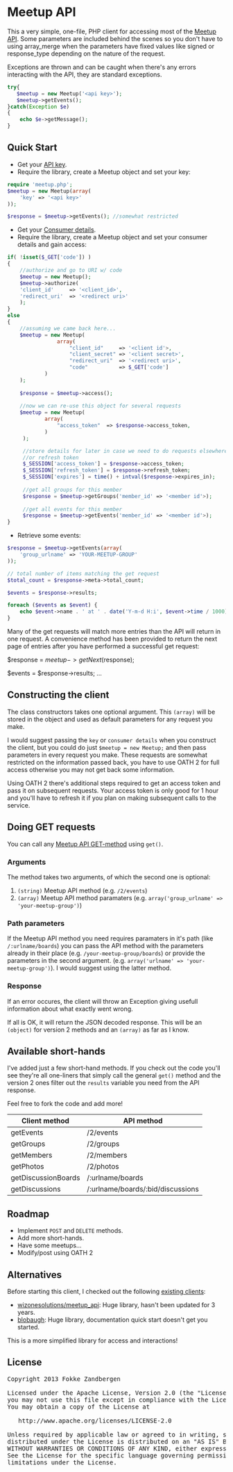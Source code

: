 # Meetup API
This a very simple, one-file, PHP client for accessing most of the [Meetup API](http://www.meetup.com/meetup_api/).  Some parameters are included behind the scenes so you don't have to using array_merge when the parameters have fixed values like signed or response_type depending on the nature of the request.

Exceptions are thrown and can be caught when there's any errors interacting with the API, they are standard exceptions.

```php
try{
   $meetup = new Meetup('<api key>');
   $meetup->getEvents();
}catch(Exception $e)
{
    echo $e->getMessage();
}
```

## Quick Start

* Get your [API key](http://www.meetup.com/meetup_api/key/).
* Require the library, create a Meetup object and set your key:

```php
require 'meetup.php';
$meetup = new Meetup(array(
	'key' => '<api key>'
));

$response = $meetup->getEvents(); //somewhat restricted
```

* Get your [Consumer details](https://secure.meetup.com/meetup_api/oauth_consumers/).
* Require the library, create a Meetup object and set your consumer details and gain access:

```php
if( !isset($_GET['code']) )
{
    //authorize and go to URI w/ code
    $meetup = new Meetup();
    $meetup->authorize(
	'client_id'     => '<client_id>',
	'redirect_uri'  => '<redirect uri>'    	
    );
}
else
{
    //assuming we came back here...
    $meetup = new Meetup(
	        	array(
	    			"client_id"     => '<client id'>,
	    			"client_secret" => '<client secret>',
	    			"redirect_uri"  => '<redirect uri>',
	    			"code"          => $_GET['code']
	    	)
    );
	
    $response = $meetup->access();
	        	                
    //now we can re-use this object for several requests
    $meetup = new Meetup(
    		array(
    			"access_token"  => $response->access_token,
    		)
     );

     //store details for later in case we need to do requests elsewhere
     //or refresh token
     $_SESSION['access_token'] = $response->access_token;
     $_SESSION['refresh_token'] = $response->refresh_token;
     $_SESSION['expires'] = time() + intval($response->expires_in);
     
     //get all groups for this member
     $response = $meetup->getGroups('member_id' => '<member id'>);
     
     //get all events for this member
     $response = $meetup->getEvents('member_id' => '<member id'>);
}
```

* Retrieve some events:

```php
$response = $meetup->getEvents(array(
	'group_urlname' => 'YOUR-MEETUP-GROUP'
));

// total number of items matching the get request
$total_count = $response->meta->total_count;

$events = $response->results;

foreach ($events as $event) {
	echo $event->name . ' at ' . date('Y-m-d H:i', $event->time / 1000) . PHP_EOL;
}
```
Many of the get requests will match more entries than the API will return in one request. A convenience method has been provided to return the next
page of entries after you have performed a successful get request:

$response = $meetup->getNext($response);

$events = $response->results;
...

## Constructing the client
The class constructors takes one optional argument. This `(array)` will be stored in the object and used as default parameters for any request you make.

I would suggest passing the `key` or `consumer details` when you construct the client, but you could do just `$meetup = new Meetup;` and then pass parameters in every request you make.  These requests are somewhat restricted on the information passed back, you have to use OATH 2 for full access otherwise you may not get back some information.

Using OATH 2 there's additional steps required to get an access token and pass it on subsequent requests.  Your access token is only good for 1 hour and you'll have to refresh it if you plan on making subsequent calls to the service.

## Doing GET requests
You can call any [Meetup API GET-method](http://www.meetup.com/meetup_api/docs/) using `get()`.

### Arguments
The method takes two arguments, of which the second one is optional:

1. `(string)` Meetup API method (e.g. `/2/events`)
2. `(array)` Meetup API method paramaters (e.g. `array('group_urlname' => 'your-meetup-group')`)

### Path parameters
If the Meetup API method you need requires paramaters in it's path (like `/:urlname/boards`) you can pass the API method with the parameters already in their place (e.g. `/your-meetup-group/boards`) or provide the parameters in the second argument.  (e.g. `array('urlname' => 'your-meetup-group')`). I would suggest using the latter method.

### Response
If an error occures, the client will throw an Exception giving usefull information about what exactly went wrong.

If all is OK, it will return the JSON decoded response. This will be an `(object)` for version 2 methods and an `(array)` as far as I know.

## Available short-hands
I've added just a few short-hand methods. If you check out the code you'll see they're all one-liners that simply call the general `get()` method and the version 2 ones filter out the `results` variable you need from the API response.

Feel free to fork the code and add more!

|Client method        |API method                         |
|---------------------|-----------------------------------|
| getEvents           | /2/events                         |
| getGroups           | /2/groups                         |
| getMembers          | /2/members                        |
| getPhotos           | /2/photos                         |
| getDiscussionBoards | /:urlname/boards                  |
| getDiscussions      | /:urlname/boards/:bid/discussions |


## Roadmap
* Implement `POST` and `DELETE` methods.
* Add more short-hands.
* Have some meetups...
* Modify/post using OATH 2

## Alternatives
Before starting this client, I checked out the following [existing clients](http://www.meetup.com/meetup_api/clients/): 

* [wizonesolutions/meetup_api](https://github.com/wizonesolutions/meetup_api): Huge library, hasn't been updated for 3 years.
* [blobaugh](https://github.com/blobaugh/Meetup-API-client-for-PHP): Huge library, documentation quick start doesn't get you started.

This is a more simplified library for access and interactions!
## License

<pre>
Copyright 2013 Fokke Zandbergen

Licensed under the Apache License, Version 2.0 (the "License");
you may not use this file except in compliance with the License.
You may obtain a copy of the License at

   http://www.apache.org/licenses/LICENSE-2.0

Unless required by applicable law or agreed to in writing, software
distributed under the License is distributed on an "AS IS" BASIS,
WITHOUT WARRANTIES OR CONDITIONS OF ANY KIND, either express or implied.
See the License for the specific language governing permissions and
limitations under the License.
</pre>
